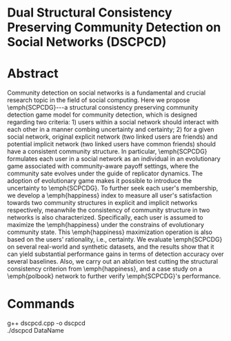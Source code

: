 # Dual Structural Consistency Preserving Community Detection on Social Networks (DSCPCD)

# Abstract
Community detection on social networks is a fundamental and crucial research topic in the field of social computing. Here we propose \emph{SCPCDG}---a structural consistency preserving community detection game model for community detection, which is designed regarding two criteria: 1) users within a social network should interact with each other in a manner combing uncertainty and certainty; 2) for a given social network, original explicit network (two linked users are friends) and potential implicit network (two linked users have common friends) should have a consistent community structure. In particular, \emph{SCPCDG} formulates each user in a social network as an individual in an evolutionary game associated with community-aware payoff settings, where the community sate evolves under the guide of replicator dynamics. The adoption of evolutionary game makes it possible to introduce the uncertainty to \emph{SCPCDG}. To further seek each user's membership, we develop a \emph{happiness} index to measure all user's satisfaction towards two community structures in explicit and implicit networks respectively, meanwhile the consistency of community structure in two networks is also characterized. Specifically, each user is assumed to maximize the \emph{happiness} under the constrains of evolutionary community state. This \emph{happiness} maximization operation is also based on the users' rationality, i.e., certainty. We evaluate \emph{SCPCDG} on several real-world and synthetic datasets, and the results show that it can yield substantial performance gains in terms of detection accuracy over several baselines. Also, we carry out an ablation test cutting the structural consistency criterion from \emph{happiness}, and a case study on a \emph{polbook} network to further verify \emph{SCPCDG}'s performance.
  
# Commands
g++ dscpcd.cpp -o dscpcd  
./dscpcd DataName
